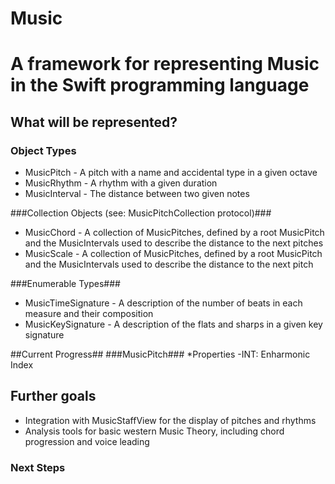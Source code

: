 # Music #

# A framework for representing Music in the Swift programming language #

## What will be represented? ##
### Object Types ###
* MusicPitch - A pitch with a name and accidental type in a given octave
* MusicRhythm - A rhythm with a given duration
* MusicInterval - The distance between two given notes

###Collection Objects (see: MusicPitchCollection protocol)###
* MusicChord - A collection of MusicPitches, defined by a root MusicPitch and the MusicIntervals used to describe the distance to the next pitches
* MusicScale - A collection of MusicPitches, defined by a root MusicPitch and the MusicIntervals used to describe the distance to the next pitch

###Enumerable Types###
* MusicTimeSignature - A description of the number of beats in each measure and their composition
* MusicKeySignature - A description of the flats and sharps in a given key signature

##Current Progress##
###MusicPitch###
*Properties
-INT: Enharmonic Index

## Further goals ##
* Integration with MusicStaffView for the display of pitches and rhythms
* Analysis tools for basic western Music Theory, including chord progression and voice leading

### Next Steps ###
